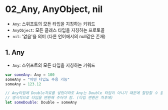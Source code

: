 # 02_Any, AnyObject, nil

- `Any`: 스위프트의 모든 타입을 지칭하는 키워드
- `AnyObject`: 모든 클래스 타입을 지칭하는 프로토콜
- `nil`: '없음'을 의미 (다른 언어에서의 null같은 존재)

## 1. Any

- `Any`: 스위프트의 모든 타입을 지칭하는 키워드

```swift
var someAny: Any = 100
someAny = "어떤 타입도 수용 가능"
someAny = 123.12

// Any타입에 Double자료를 넣었더라도 Any는 Double 타입이 아니기 때문에 할당할 수 없음.
// 명시적으로 타입을 변환해 주어야 함. (타입 변환은 차후에)
let someDouble: Double = someAny
```

